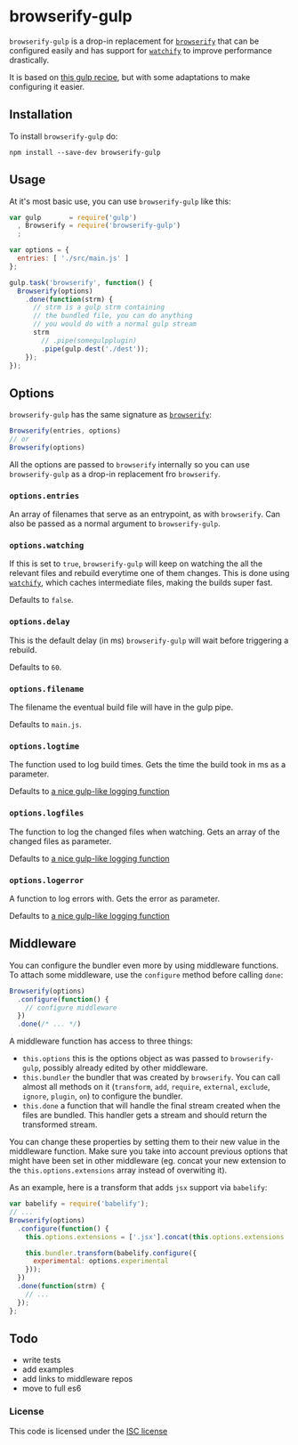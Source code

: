 # browserify-gulp

`browserify-gulp` is a drop-in replacement for [`browserify`][browserify] that
can be configured easily and has support for [`watchify`][watchify]
to improve performance drastically.

It is based on [this gulp recipe][recipe], but with some adaptations to make
configuring it easier.

## Installation
To install `browserify-gulp` do:

```
npm install --save-dev browserify-gulp
```

## Usage
At it's most basic use, you can use `browserify-gulp` like this:

```js
var gulp       = require('gulp')
  , Browserify = require('browserify-gulp')
  ;

var options = {
  entries: [ './src/main.js' ]
};

gulp.task('browserify', function() {
  Browserify(options)
    .done(function(strm) {
      // strm is a gulp strm containing
      // the bundled file, you can do anything
      // you would do with a normal gulp stream
      strm
        // .pipe(somegulpplugin)
        .pipe(gulp.dest('./dest'));
    });
});
```

## Options
`browserify-gulp` has the same signature as [`browserify`][browserify]:

```js
Browserify(entries, options)
// or
Browserify(options)
```

All the options are passed to `browserify` internally so you can use
`browserify-gulp` as a drop-in replacement fro `browserify`.

### `options.entries`
An array of filenames that serve as an entrypoint, as with `browserify`.  Can
also be passed as a normal argument to `browserify-gulp`.

### `options.watching`
If this is set to `true`, `browserify-gulp` will keep 
on watching the all the relevant files and rebuild everytime
one of them changes.  This is done using [`watchify`][watchify],
which caches intermediate files, making the builds super fast.

Defaults to `false`.

### `options.delay`
This is the default delay (in ms) `browserify-gulp` will wait before 
triggering a rebuild.

Defaults to `60`.

### `options.filename`
The filename the eventual build file will have in the gulp pipe.

Defaults to `main.js`.

### `options.logtime`
The function used to log build times.  Gets the time
the build took in ms as a parameter.

Defaults to [a nice gulp-like logging function](./src/defaults/log-time.js)

### `options.logfiles`
The function to log the changed files when watching. Gets an array of the changed
files as parameter.

Defaults to [a nice gulp-like logging function](./src/defaults/log-files.js)

### `options.logerror`
A function to log errors with.  Gets the error as parameter.

Defaults to [a nice gulp-like logging function](./src/defaults/log-error.js)

## Middleware
You can configure the bundler even more by using middleware functions.
To attach some middleware, use the `configure` method before calling `done`:

```js
Browserify(options)
  .configure(function() {
    // configure middleware
  })
  .done(/* ... */)
```

A middleware function has access to three things:

  - `this.options` this is the options object
     as was passed to `browserify-gulp`, possibly
     already edited by other middleware.
  - `this.bundler` the bundler that was created by `browserify`.  You can call
    almost all methods on it (`transform`, `add`, `require`, `external`,
    `exclude`, `ignore`, `plugin`, `on`) to configure the bundler.
  - `this.done` a function that will handle the final stream created
     when the files are bundled.  This handler gets a stream and should 
     return the transformed stream.

You can change these properties by setting them to their new value in
the middleware function.  Make sure you take into account previous options
that might have been set in other middleware (eg. concat your new extension
to the `this.options.extensions` array instead of overwiting it).

As an example, here is a transform that adds `jsx` support via `babelify`:
```js
var babelify = require('babelify');
// ...
Browserify(options)
  .configure(function() {
    this.options.extensions = ['.jsx'].concat(this.options.extensions || []);

    this.bundler.transform(babelify.configure({
      experimental: options.experimental
    }));
  })
  .done(function(strm) {
    // ...
  });
};
```


## Todo
- write tests
- add examples
- add links to middleware repos
- move to full es6


### License
This code is licensed under the [ISC license][license]

[license]:    ./LICENSE
[browserify]: http://browserify.org
[watchify]:   https://github.com/substack/watchify
[recipe]:     https://github.com/gulpjs/gulp/blob/master/docs/recipes/fast-browserify-builds-with-watchify.md "gulp recipe"
